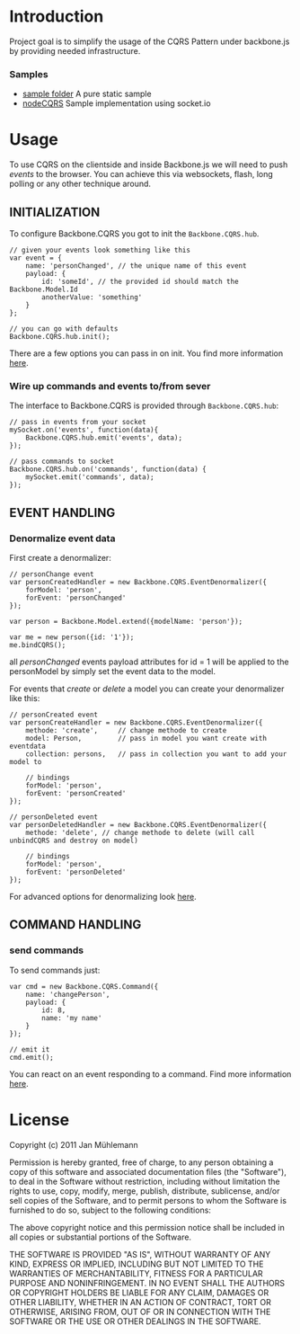 # Introduction

Project goal is to simplify the usage of the CQRS Pattern under backbone.js by 
providing needed infrastructure.

### Samples

- [sample folder](https://github.com/jamuhl/backbone.CQRS/tree/master/sample) A pure static sample
- [nodeCQRS](https://github.com/jamuhl/nodeCQRS) Sample implementation using socket.io

# Usage

To use CQRS on the clientside and inside Backbone.js we will need to push _events_ 
to the browser. You can achieve this via websockets, flash, long polling or any 
other technique around.

## INITIALIZATION

To configure Backbone.CQRS you got to init the `Backbone.CQRS.hub`.

	// given your events look something like this
	var event = {
		name: 'personChanged', // the unique name of this event
		payload: {
			id: 'someId', // the provided id should match the Backbone.Model.Id
			anotherValue: 'something'
		}	
	};

	// you can go with defaults
	Backbone.CQRS.hub.init();

There are a few options you can pass in on init. You find more information [here](http://jamuhl.github.com/backbone.CQRS/#n2).


### Wire up commands and events to/from sever

The interface to Backbone.CQRS is provided through `Backbone.CQRS.hub`:

	// pass in events from your socket
	mySocket.on('events', function(data){
		Backbone.CQRS.hub.emit('events', data);
	});

	// pass commands to socket
	Backbone.CQRS.hub.on('commands', function(data) {
		mySocket.emit('commands', data);
	});

## EVENT HANDLING

### Denormalize event data

First create a denormalizer:

    // personChange event
    var personCreatedHandler = new Backbone.CQRS.EventDenormalizer({
        forModel: 'person',
        forEvent: 'personChanged'
    });

    var person = Backbone.Model.extend({modelName: 'person'});

    var me = new person({id: '1'});
    me.bindCQRS();

all _personChanged_ events payload attributes for id = 1 will be applied to the personModel by simply 
set the event data to the model.

For events that _create_ or _delete_ a model you can create your denormalizer like this:

    // personCreated event
    var personCreateHandler = new Backbone.CQRS.EventDenormalizer({
        methode: 'create',     // change methode to create
        model: Person,         // pass in model you want create with eventdata
        collection: persons,   // pass in collection you want to add your model to

        // bindings
        forModel: 'person',
        forEvent: 'personCreated'
    });

    // personDeleted event
    var personDeletedHandler = new Backbone.CQRS.EventDenormalizer({
        methode: 'delete', // change methode to delete (will call unbindCQRS and destroy on model)

        // bindings
        forModel: 'person',
        forEvent: 'personDeleted'
    });

For advanced options for denormalizing look [here](http://jamuhl.github.com/backbone.CQRS/#n6).


## COMMAND HANDLING

### send commands

To send commands just:

    var cmd = new Backbone.CQRS.Command({
        name: 'changePerson',
        payload: {
            id: 8,
            name: 'my name'
        }
    });

    // emit it
    cmd.emit();

You can react on an event responding to a command. Find more information [here](http://jamuhl.github.com/backbone.CQRS/#n9).

# License

Copyright (c) 2011 Jan Mühlemann

Permission is hereby granted, free of charge, to any person obtaining a copy
of this software and associated documentation files (the "Software"), to deal
in the Software without restriction, including without limitation the rights
to use, copy, modify, merge, publish, distribute, sublicense, and/or sell
copies of the Software, and to permit persons to whom the Software is
furnished to do so, subject to the following conditions:

The above copyright notice and this permission notice shall be included in
all copies or substantial portions of the Software.

THE SOFTWARE IS PROVIDED "AS IS", WITHOUT WARRANTY OF ANY KIND, EXPRESS OR
IMPLIED, INCLUDING BUT NOT LIMITED TO THE WARRANTIES OF MERCHANTABILITY,
FITNESS FOR A PARTICULAR PURPOSE AND NONINFRINGEMENT. IN NO EVENT SHALL THE
AUTHORS OR COPYRIGHT HOLDERS BE LIABLE FOR ANY CLAIM, DAMAGES OR OTHER
LIABILITY, WHETHER IN AN ACTION OF CONTRACT, TORT OR OTHERWISE, ARISING FROM,
OUT OF OR IN CONNECTION WITH THE SOFTWARE OR THE USE OR OTHER DEALINGS IN
THE SOFTWARE.